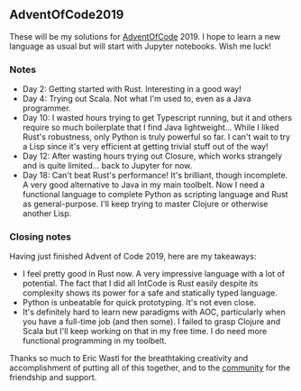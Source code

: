 ## AdventOfCode2019

These will be my solutions for [AdventOfCode](https://adventofcode.com/) 2019. I hope to learn a new language as usual but will start with Jupyter notebooks. Wish me luck!

### Notes

- Day 2: Getting started with Rust. Interesting in a good way!
- Day 4: Trying out Scala. Not what I'm used to, even as a Java programmer.
- Day 10: I wasted hours trying to get Typescript running, but it and others require so much boilerplate that I find Java lightweight... While I liked Rust's robustness, only Python is truly powerful so far. I can't wait to try a Lisp since it's very efficient at getting trivial stuff out of the way!
- Day 12: After wasting hours trying out Closure, which works strangely and is quite limited... back to Jupyter for now.
- Day 18: Can't beat Rust's performance! It's brilliant, though incomplete. A very good alternative to Java in my main toolbelt. Now I need a functional language to complete Python as scripting language and Rust as general-purpose. I'll keep trying to master Clojure or otherwise another Lisp.

### Closing notes

Having just finished Advent of Code 2019, here are my takeaways:
- I feel pretty good in Rust now. A very impressive language with a lot of potential. The fact that I did all IntCode is Rust easily despite its complexity shows its power for a safe and statically typed language.
- Python is unbeatable for quick prototyping. It's not even close.
- It's definitely hard to learn new paradigms with AOC, particularly when you have a full-time job (and then some). I failed to grasp Clojure and Scala but I'll keep working on that in my free time. I do need more functional programming in my toolbelt.

Thanks so much to Eric Wastl for the breathtaking creativity and accomplishment of putting all of this together, and to the [community](https://old.reddit.com/r/adventofcode/) for the friendship and support.